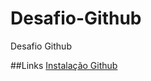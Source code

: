 # Desafio-Github
Desafio Github

##Links
[Instalação Github](https://docs.github.com/pt/desktop/installing-and-configuring-github-desktop/installing-and-authenticating-to-github-desktop/installing-github-desktop)

